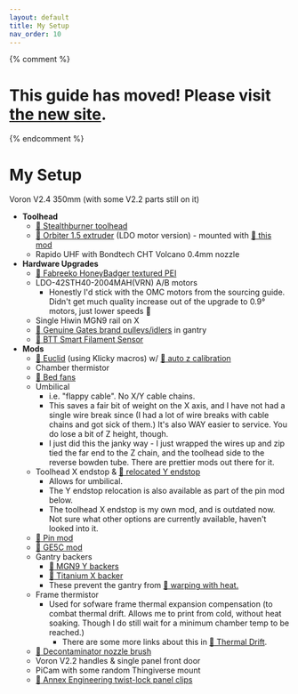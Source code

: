 ```yaml
---
layout: default
title: My Setup
nav_order: 10
---
```

{% comment %} 
# This guide has moved! Please visit [the new site](http://ellis3dp.com/Print-Tuning-Guide/).
{% endcomment %}
# My Setup

Voron V2.4 350mm (with some V2.2 parts still on it)
- **Toolhead**
    - [:page_facing_up: Stealthburner toolhead](https://github.com/VoronDesign/Voron-Stealthburner)
    - [:page_facing_up: Orbiter 1.5 extruder](https://www.aliexpress.com/item/3256803143364574.html) (LDO motor version) - mounted with [:page_facing_up: this mod](https://www.teamfdm.com/files/file/502-orbiter-15-for-stealthburner/)
    - Rapido UHF with Bondtech CHT Volcano 0.4mm nozzle
- **Hardware Upgrades**
    - [:page_facing_up: Fabreeko HoneyBadger textured PEI](https://www.fabreeko.com/products/honeybadger-v2-4-single-sided-black-pei-textured?variant=42614568452351)
    - LDO-42STH40-2004MAH(VRN) A/B motors
        - Honestly I'd stick with the OMC motors from the sourcing guide. Didn't get much quality increase out of the upgrade to 0.9° motors, just lower speeds :clown_face:
    - Single Hiwin MGN9 rail on X
    - [:page_facing_up: Genuine Gates brand pulleys/idlers](https://www.filastruder.com/search?type=product&q=gates) in gantry
    - [:page_facing_up: BTT Smart Filament Sensor](https://www.amazon.com/BIGTREETECH-Filament-Sensor-Detection-Printer/dp/B07Z7Y5VY9)
- **Mods**
    - [:page_facing_up: Euclid](https://euclidprobe.github.io) (using Klicky macros) w/ [:page_facing_up: auto z calibration](https://github.com/protoloft/klipper_z_calibration)
    - Chamber thermistor
    - [:page_facing_up: Bed fans](https://github.com/VoronDesign/VoronUsers/tree/master/printer_mods/Ellis/Bed_Fans)
    - Umbilical 
        - i.e. "flappy cable". No X/Y cable chains. 
        - This saves a fair bit of weight on the X axis, and I have not had a single wire break since (I had a lot of wire breaks with cable chains and got sick of them.) It's also WAY easier to service. You do lose a bit of Z height, though.
        - I just did this the janky way - I just wrapped the wires up and zip tied the far end to the Z chain, and the toolhead side to the reverse bowden tube. There are prettier mods out there for it.
    - Toolhead X endstop & [:page_facing_up: relocated Y endstop](https://github.com/hartk1213/MISC/tree/main/Voron%20Mods/Voron%202/2.4/Voron2.4_Y_Endstop_Relocation)
        - Allows for umbilical.
        - The Y endstop relocation is also available as part of the pin mod below.
        - The toolhead X endstop is my own mod, and is outdated now. Not sure what other options are currently available, haven't looked into it.
    - [:page_facing_up: Pin mod](https://github.com/VoronDesign/VoronUsers/tree/master/printer_mods/hartk1213/Voron2.4_Trident_Pins_Mod)
    - [:page_facing_up: GE5C mod](https://github.com/hartk1213/MISC/tree/main/Voron%20Mods/Voron%202/2.4/Voron2.4_GE5C)
    - Gantry backers
        - [:page_facing_up: MGN9 Y backers](https://github.com/VoronDesign/VoronUsers/tree/master/printer_mods/bythorsthunder/MGN9_Backers)
        - [:page_facing_up: Titanium X backer](https://www.fabreeko.com/products/v2-4-trident-titanium-extrusion-backers?variant=40722088034502) 
        - These prevent the gantry from [:page_facing_up: warping with heat.](https://github.com/tanaes/whopping_Voron_mods/tree/main/extrusion_backers)
    - Frame thermistor
        - Used for sofware frame thermal expansion compensation (to combat thermal drift. Allows me to print from cold, without heat soaking. Though I do still wait for a minimum chamber temp to be reached.)
            - There are some more links about this in [:page_facing_up: Thermal Drift](./troubleshooting/first_layer_squish_consistency_issues/thermal_drift.md).
    - [:page_facing_up: Decontaminator nozzle brush](https://github.com/VoronDesign/VoronUsers/tree/master/orphaned_mods/printer_mods/edwardyeeks/Decontaminator_Purge_Bucket_%26_Nozzle_Scrubber)
    - Voron V2.2 handles & single panel front door
    - PiCam with some random Thingiverse mount
    - [:page_facing_up: Annex Engineering twist-lock panel clips](https://github.com/Annex-Engineering/Other_Printer_Mods/tree/master/All_Printers/Annex_Panel_2020_Clips_and_Hinges)